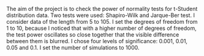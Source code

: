 The aim of the project is to check the power of normality tests for t-Student distribution data. Two tests were used: Shapiro-Wilk and Jarque-Ber test. I consider data of the length from 5 to 105. I set the degrees of freedom from 1 to 10, because I noticed that with a higher number of degrees of freedom, the test power oscillates so close together that the visible difference between them is blurred. I chose four levels of significance: 0.001, 0.01, 0.05 and 0.1. I set the number of simulations to 1000.
